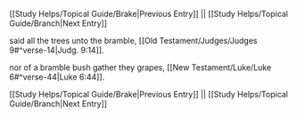 [[Study Helps/Topical Guide/Brake|Previous Entry]]  ||  [[Study Helps/Topical Guide/Branch|Next Entry]]

 said all the trees unto the bramble, [[Old Testament/Judges/Judges 9#^verse-14|Judg. 9:14]].

 nor of a bramble bush gather they grapes, [[New Testament/Luke/Luke 6#^verse-44|Luke 6:44]].

[[Study Helps/Topical Guide/Brake|Previous Entry]]  ||  [[Study Helps/Topical Guide/Branch|Next Entry]]